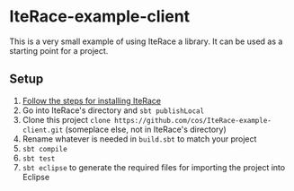 IteRace-example-client
======================

This is a very small example of using IteRace a library. It can be used as a starting point for a project.

## Setup
1. [Follow the steps for installing IteRace](https://github.com/cos/IteRace)
2. Go into IteRace's directory and `sbt publishLocal`
3. Clone this project `clone https://github.com/cos/IteRace-example-client.git` (someplace else, not in IteRace's directory)
4. Rename whatever is needed in `build.sbt` to match your project
5. `sbt compile`
6. `sbt test`
7. `sbt eclipse` to generate the required files for importing the project into Eclipse
